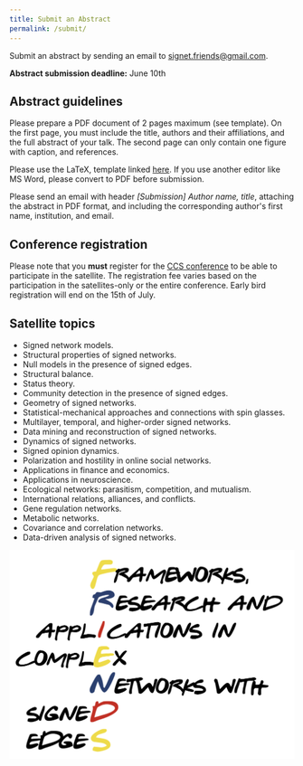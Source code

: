 ```yaml
---
title: Submit an Abstract
permalink: /submit/
---
```

Submit an abstract by sending an email to [signet.friends@gmail.com](mailto:signet.friends@gmail.com).

**Abstract submission deadline:** June 10th

## Abstract guidelines
Please prepare a PDF document of 2 pages maximum (see template). On the first page, you must include the title, authors and their affiliations, and the full abstract of your talk. The second page can only contain one figure with caption, and references.

Please use the LaTeX, template linked [here](https://www.overleaf.com/latex/templates/abstract-template-for-ccs-2024/mjjwdsfktthg). If you use another editor like MS Word, please convert to PDF before submission.

Please send an email with header *[Submission] Author name, title*, attaching the abstract in PDF format, and including the corresponding author's first name, institution, and email.

## Conference registration
Please note that you **must** register for the [CCS conference](https://ccs24.cssociety.org/registration/) to be able to participate in the satellite. The registration fee varies based on the participation in the satellites-only or the entire conference. Early bird registration will end on the 15th of July.

## Satellite topics
- Signed network models.
- Structural properties of signed networks.
- Null models in the presence of signed edges.
- Structural balance.
- Status theory.
- Community detection in the presence of signed edges.
- Geometry of signed networks.
- Statistical-mechanical approaches and connections with spin glasses.
- Multilayer, temporal, and higher-order signed networks.
- Data mining and reconstruction of signed networks.
- Dynamics of signed networks.
- Signed opinion dynamics.
- Polarization and hostility in online social networks.
- Applications in finance and economics.
- Applications in neuroscience.
- Ecological networks: parasitism, competition, and mutualism.
- International relations, alliances, and conflicts.
- Gene regulation networks.
- Metabolic networks.
- Covariance and correlation networks.
- Data-driven analysis of signed networks.

![Abstract Submission](/assets/logo.png)
